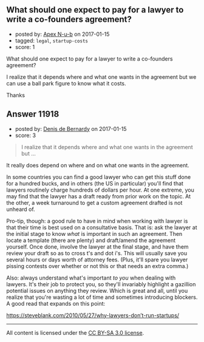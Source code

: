 ## What should one expect to pay for a lawyer to write a co-founders agreement?

- posted by: [Apex N-u-b](https://stackexchange.com/users/7796589/apex-n-u-b) on 2017-01-15
- tagged: `legal`, `startup-costs`
- score: 1

<p>What should one expect to pay for a lawyer to write a co-founders agreement?</p>

<p>I realize that it depends where and what one wants in the agreement but we can use a ball park figure to know what it costs.</p>

<p>Thanks</p>



## Answer 11918

- posted by: [Denis de Bernardy](https://stackexchange.com/users/182468/denis-de-bernardy) on 2017-01-15
- score: 3

<blockquote>
  <p>I realize that it depends where and what one wants in the agreement but ...</p>
</blockquote>

<p>It really does depend on where and on what one wants in the agreement.</p>

<p>In some countries you can find a good lawyer who can get this stuff done for a hundred bucks, and in others (the US in particular) you'll find that lawyers routinely charge hundreds of dollars per hour. At one extreme, you may find that the lawyer has a draft ready from prior work on the topic. At the other, a week turnaround to get a custom agreement drafted is not unheard of.</p>

<p>Pro-tip, though: a good rule to have in mind when working with lawyer is that their time is best used on a consultative basis. That is: ask the lawyer at the initial stage to know <em>what</em> is important in such an agreement. Then locate a template (there are plenty) and draft/amend the agreement yourself. Once done, involve the lawyer at the final stage, and have them review your draft so as to cross t's and dot i's. This will usually save you several hours or days worth of attorney fees. (Plus, it'll spare you lawyer pissing contests over whether or not this or that needs an extra comma.)</p>

<p>Also: always understand what's important <em>to you</em> when dealing with lawyers. It's their job to protect you, so they'll invariably highlight a gazillion potential issues on anything they review. Which is great and all, until you realize that you're wasting a lot of time and sometimes introducing blockers. A good read that expands on this point:</p>

<p><a href="https://steveblank.com/2010/05/27/why-lawyers-don%E2%80%99t-run-startups/" rel="nofollow noreferrer">https://steveblank.com/2010/05/27/why-lawyers-don’t-run-startups/</a></p>




---

All content is licensed under the [CC BY-SA 3.0 license](https://creativecommons.org/licenses/by-sa/3.0/).
